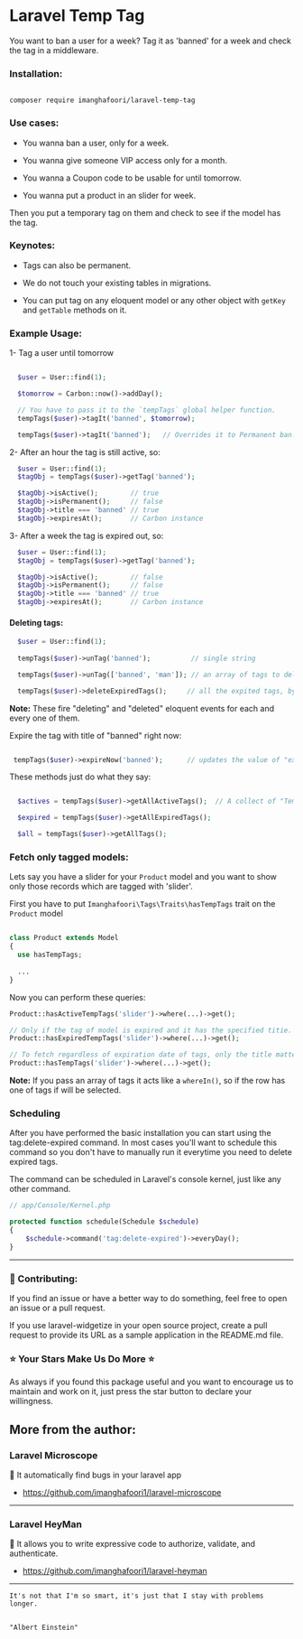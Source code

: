 # Laravel Temp Tag

You want to ban a user for a week? Tag it as 'banned' for a week and check the tag in a middleware.


### Installation:

```

composer require imanghafoori/laravel-temp-tag

```

### Use cases:

- You wanna ban a user, only for a week.

- You wanna give someone VIP access only for a month.

- You wanna a Coupon code to be usable for until tomorrow.

- You wanna put a product in an slider for week.


Then you put a temporary tag on them and check to see if the model has the tag.


### Keynotes:

- Tags can also be permanent.

- We do not touch your existing tables in migrations.

- You can put tag on any eloquent model or any other object with `getKey` and `getTable` methods on it.


### Example Usage:

1- Tag a user until tomorrow

```php

  $user = User::find(1);

  $tomorrow = Carbon::now()->addDay();

  // You have to pass it to the `tempTags` global helper function.
  tempTags($user)->tagIt('banned', $tomorrow); 

  tempTags($user)->tagIt('banned');   // Overrides it to Permanent ban!

```

2- After an hour the tag is still active, so:

```php
  $user = User::find(1);
  $tagObj = tempTags($user)->getTag('banned');

  $tagObj->isActive();        // true
  $tagObj->isPermanent();     // false
  $tagObj->title === 'banned' // true
  $tagObj->expiresAt();       // Carbon instance

```

3- After a week the tag is expired out, so:

```php
  $user = User::find(1);
  $tagObj = tempTags($user)->getTag('banned');

  $tagObj->isActive();        // false
  $tagObj->isPermanent();     // false
  $tagObj->title === 'banned' // true
  $tagObj->expiresAt();       // Carbon instance

```

#### Deleting tags:

```php
  $user = User::find(1);
  
  tempTags($user)->unTag('banned');          // single string

  tempTags($user)->unTag(['banned', 'man']); // an array of tags to delete

  tempTags($user)->deleteExpiredTags();     // all the expited tags, bye bye.

```

**Note:** These fire "deleting" and "deleted" eloquent events for each and every one of them.


Expire the tag with title of "banned" right now:

```php

 tempTags($user)->expireNow('banned');      // updates the value of "expire_at" to now()

```


These methods just do what they say:

```php

  $actives = tempTags($user)->getAllActiveTags();  // A collect of "TempTag" model objects.

  $expired = tempTags($user)->getAllExpiredTags();

  $all = tempTags($user)->getAllTags();

```

### Fetch only tagged models:

Lets say you have a slider for your `Product` model and you want to show only those records which are tagged with 'slider'.

First you have to put `Imanghafoori\Tags\Traits\hasTempTags` trait on the `Product` model

```php

class Product extends Model 
{
  use hasTempTags;
  
  ...
}
```

Now you can perform these queries:

```php
Product::hasActiveTempTags('slider')->where(...)->get();

// Only if the tag of model is expired and it has the specified titie.
Product::hasExpiredTempTags('slider')->where(...)->get();

// To fetch regardless of expiration date of tags, only the title matters.
Product::hasTempTags('slider')->where(...)->get();
```

**Note:** If you pass an array of tags it acts like a `whereIn()`, so if the row has one of tags if will be selected.

### Scheduling
After you have performed the basic installation you can start using the tag:delete-expired command. In most cases you'll want to schedule this command so you don't have to manually run it everytime you need to delete expired tags.

The command can be scheduled in Laravel's console kernel, just like any other command.

```php
// app/Console/Kernel.php

protected function schedule(Schedule $schedule)
{
    $schedule->command('tag:delete-expired')->everyDay();
}
```
--------------------


### :raising_hand: Contributing:

If you find an issue or have a better way to do something, feel free to open an issue or a pull request.

If you use laravel-widgetize in your open source project, create a pull request to provide its URL as a sample application in the README.md file. 

### :star: Your Stars Make Us Do More :star:

As always if you found this package useful and you want to encourage us to maintain and work on it, just press the star button to declare your willingness.


## More from the author:


### Laravel Microscope

:gem: It automatically find bugs in your laravel app

- https://github.com/imanghafoori1/laravel-microscope

-------------

### Laravel HeyMan

:gem: It allows you to write expressive code to authorize, validate, and authenticate.

- https://github.com/imanghafoori1/laravel-heyman

--------------


<p align="center">

 
    It's not that I'm so smart, it's just that I stay with problems longer.


    "Albert Einstein"
    

</p>

